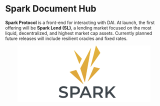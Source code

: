 # Spark Document Hub

**Spark Protocol** is a front-end for interacting with DAI. At launch, the first offering will be **Spark Lend (SL)**, a lending market focused on the most liquid, decentralized, and highest market cap assets. Currently planned future releases will include resilient oracles and fixed rates.

<figure><img src=".gitbook/assets/spark wide.jpg" alt=""><figcaption></figcaption></figure>
